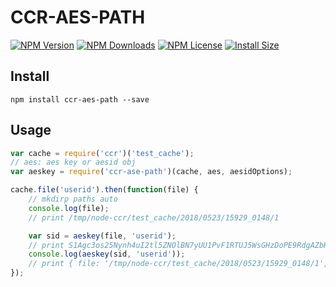 # CCR-AES-PATH

[![NPM Version][npm-image]][npm-url]
[![NPM Downloads][downloads-image]][npm-url]
[![NPM License][license-image]][npm-url]
[![Install Size][install-size-image]][install-size-url]

## Install

```shell
npm install ccr-aes-path --save
```

## Usage

```javascript
var cache = require('ccr')('test_cache');
// aes: aes key or aesid obj
var aeskey = require('ccr-ase-path')(cache, aes, aesidOptions);

cache.file('userid').then(function(file) {
    // mkdirp paths auto
    console.log(file);
    // print /tmp/node-ccr/test_cache/2018/0523/15929_0148/1

    var sid = aeskey(file, 'userid');
    // print S1Agc3os25Nynh4uI2tl5ZNOlBN7yUU1PvF1RTUJ5WsGHzDoPE9RdgAZbKvvr7EP
    console.log(aeskey(sid, 'userid'));
    // print { file: '/tmp/node-ccr/test_cache/2018/0523/15929_0148/1', ttl: 1527075918176 }
});
```

[npm-image]: https://img.shields.io/npm/v/ccr-aes-path.svg
[downloads-image]: https://img.shields.io/npm/dm/ccr-aes-path.svg
[npm-url]: https://www.npmjs.org/package/ccr-aes-path
[license-image]: https://img.shields.io/npm/l/ccr-aes-path.svg
[install-size-url]: https://packagephobia.now.sh/result?p=ccr-aes-path
[install-size-image]: https://packagephobia.now.sh/badge?p=ccr-aes-path

